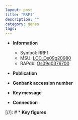 ```yaml
---
layout: post
title: "RRF1"
description: ""
category: genes
tags: 
---
```


* **Information**  
    + Symbol: RRF1  
    + MSU: [LOC_Os09g20980](http://rice.uga.edu/cgi-bin/ORF_infopage.cgi?orf=LOC_Os09g20980)  
    + RAPdb: [Os09g0376700](http://rapdb.dna.affrc.go.jp/viewer/gbrowse_details/irgsp1?name=Os09g0376700)  

* **Publication**  

* **Genbank accession number**  

* **Key message**  

* **Connection**  

[//]: # * **Key figures**  



